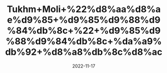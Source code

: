 ---
title: 'Tukhm+Moli+%22%d8%aa%d8%ae%d9%85+%d9%85%d9%88%d9%84%db%8c+%22+%d9%85%d9%88%d9%84%db%8c+%da%a9%db%92+%d8%a8%db%8c%d8%ac'
date: '2022-11-17' 
metatag: '' 
inventory: '0' 
draft: false 
# meta description 
shortDescripton: 'Radish+Seeds%22+It+decreases+fatigue+as+well+as+cleanse+blood+and+body+and+can+be+added+to+salads+for+a+crunchy%2c+spicy+flavor.'
description: 'Seed+%d8%aa%d8%ae%d9%85++%d8%a8%db%8c%d8%ac'
longdescription: ''
tags: ''
brand: ''
subCategory: ''
sellCount: '0'
featured: True
# product Price
price: '40.0'
# Product Short Description
shortDescription: 'Radish+Seeds%22+It+decreases+fatigue+as+well+as+cleanse+blood+and+body+and+can+be+added+to+salads+for+a+crunchy%2c+spicy+flavor.'
productID: 'B2BB54C9-9D2A-ED11-9968-005056B3A416'
type: 'products'
category: 'Seed+%d8%aa%d8%ae%d9%85++%d8%a8%db%8c%d8%ac' 
thumnailproduct: 'https://eraconnect.blob.core.windows.net/product-images/aminsaddiquidawakhana/B2BB54C9-9D2A-ED11-9968-005056B3A416.webp' 
images:
  - image: 'https://eraconnect.blob.core.windows.net/product-images/aminsaddiquidawakhana/B2BB54C9-9D2A-ED11-9968-005056B3A416.webp'  
Variants:
---
